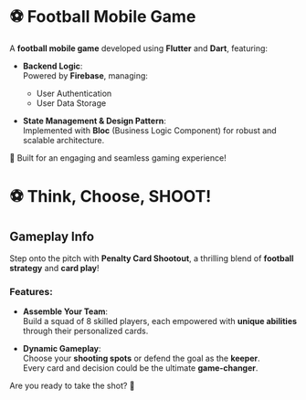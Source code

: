 # ⚽ Football Mobile Game

A **football mobile game** developed using **Flutter** and **Dart**, featuring:

- **Backend Logic**:  
  Powered by **Firebase**, managing:  
  - User Authentication  
  - User Data Storage  

- **State Management & Design Pattern**:  
  Implemented with **Bloc** (Business Logic Component) for robust and scalable architecture.  

🚀 Built for an engaging and seamless gaming experience!



# ⚽ Think, Choose, SHOOT!  

## Gameplay Info  

Step onto the pitch with **Penalty Card Shootout**, a thrilling blend of **football strategy** and **card play**!  

### Features:  
- **Assemble Your Team**:  
  Build a squad of 8 skilled players, each empowered with **unique abilities** through their personalized cards.  

- **Dynamic Gameplay**:  
  Choose your **shooting spots** or defend the goal as the **keeper**.  
  Every card and decision could be the ultimate **game-changer**.  

Are you ready to take the shot? 🎯  
